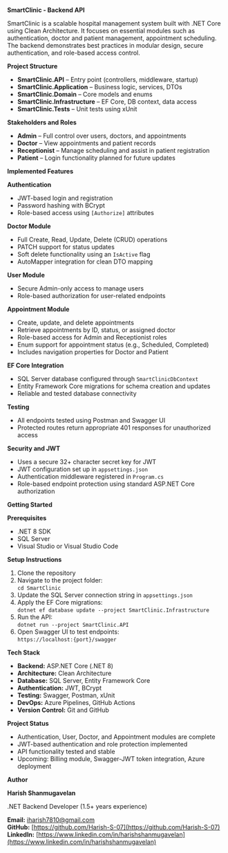 **SmartClinic - Backend API**

SmartClinic is a scalable hospital management system built with .NET Core using Clean Architecture. It focuses on essential modules such as authentication, doctor and patient management, appointment scheduling. The backend demonstrates best practices in modular design, secure authentication, and role-based access control.

**Project Structure**

- **SmartClinic.API** – Entry point (controllers, middleware, startup)
- **SmartClinic.Application** – Business logic, services, DTOs
- **SmartClinic.Domain** – Core models and enums
- **SmartClinic.Infrastructure** – EF Core, DB context, data access
- **SmartClinic.Tests** – Unit tests using xUnit

**Stakeholders and Roles**

- **Admin** – Full control over users, doctors, and appointments
- **Doctor** – View appointments and patient records
- **Receptionist** – Manage scheduling and assist in patient registration
- **Patient** – Login functionality planned for future updates

**Implemented Features**

**Authentication**

- JWT-based login and registration
- Password hashing with BCrypt
- Role-based access using `[Authorize]` attributes

**Doctor Module**

- Full Create, Read, Update, Delete (CRUD) operations
- PATCH support for status updates
- Soft delete functionality using an `IsActive` flag
- AutoMapper integration for clean DTO mapping

**User Module**

- Secure Admin-only access to manage users
- Role-based authorization for user-related endpoints

**Appointment Module**

- Create, update, and delete appointments
- Retrieve appointments by ID, status, or assigned doctor
- Role-based access for Admin and Receptionist roles
- Enum support for appointment status (e.g., Scheduled, Completed)
- Includes navigation properties for Doctor and Patient

**EF Core Integration**

- SQL Server database configured through `SmartClinicDbContext`
- Entity Framework Core migrations for schema creation and updates
- Reliable and tested database connectivity

**Testing**

- All endpoints tested using Postman and Swagger UI
- Protected routes return appropriate 401 responses for unauthorized access

**Security and JWT**

- Uses a secure 32+ character secret key for JWT
- JWT configuration set up in `appsettings.json`
- Authentication middleware registered in `Program.cs`
- Role-based endpoint protection using standard ASP.NET Core authorization

**Getting Started**

**Prerequisites**

- .NET 8 SDK
- SQL Server
- Visual Studio or Visual Studio Code

**Setup Instructions**

1. Clone the repository
2. Navigate to the project folder:  
   `cd SmartClinic`
3. Update the SQL Server connection string in `appsettings.json`
4. Apply the EF Core migrations:  
   `dotnet ef database update --project SmartClinic.Infrastructure`
5. Run the API:  
   `dotnet run --project SmartClinic.API`
6. Open Swagger UI to test endpoints:  
   `https://localhost:{port}/swagger`

**Tech Stack**

- **Backend:** ASP.NET Core (.NET 8)
- **Architecture:** Clean Architecture
- **Database:** SQL Server, Entity Framework Core
- **Authentication:** JWT, BCrypt
- **Testing:** Swagger, Postman, xUnit
- **DevOps:** Azure Pipelines, GitHub Actions
- **Version Control:** Git and GitHub

**Project Status**

- Authentication, User, Doctor, and Appointment modules are complete
- JWT-based authentication and role protection implemented
- API functionality tested and stable
- Upcoming: Billing module, Swagger-JWT token integration, Azure deployment

**Author**

**Harish Shanmugavelan**  

.NET Backend Developer (1.5+ years experience)  

**Email:** iharish7810@gmail.com  
**GitHub:** [https://github.com/Harish-S-07](https://github.com/Harish-S-07)  
**LinkedIn:** [https://www.linkedin.com/in/harishshanmugavelan](https://www.linkedin.com/in/harishshanmugavelan)